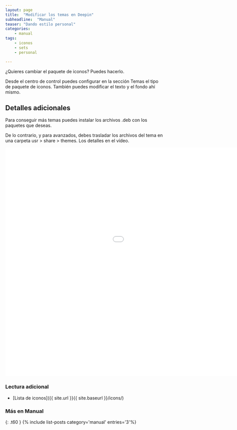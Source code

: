 ```yaml
---
layout: page
title:  "Modificar los temas en Deepin"
subheadline:  "Manual"
teaser: "Dando estilo personal"
categories:
    - manual
tags:
    - iconos
    - sets
    - personal

---
```

¿Quieres cambiar el paquete de iconos? Puedes hacerlo.

Desde el centro de control puedes configurar en la sección Temas el tipo de paquete de iconos. También puedes modificar el texto y el fondo ahí mismo.

## Detalles adicionales
Para conseguir más temas puedes instalar los archivos .deb con los paquetes que deseas.

De lo contrario, y para avanzados, debes trasladar los archivos del tema en una carpeta usr > share > themes. Los detalles en el vídeo.

<div class="flex-video">
        <iframe width="1280" height="720" src="//www.youtube.com/embed/3hhT9H86omY" frameborder="0" allowfullscreen></iframe>
</div>

### Lectura adicional

* [Lista de iconos]({{ site.url }}{{ site.baseurl }}/icons/)

### Más en Manual
{: .t60 }
{% include list-posts category='manual' entries='3'%}
